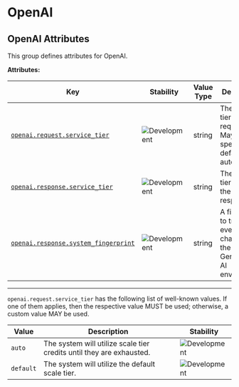 <!-- NOTE: THIS FILE IS AUTOGENERATED. DO NOT EDIT BY HAND. -->
<!-- see templates/registry/markdown/attribute_namespace.md.j2 -->

# OpenAI

## OpenAI Attributes

This group defines attributes for OpenAI.

**Attributes:**

| Key | Stability | Value Type | Description | Example Values |
|---|---|---|---|---|
| <a id="openai-request-service-tier" href="#openai-request-service-tier">`openai.request.service_tier`</a> | ![Development](https://img.shields.io/badge/-development-blue) | string | The service tier requested. May be a specific tier, default, or auto. | `auto`; `default` |
| <a id="openai-response-service-tier" href="#openai-response-service-tier">`openai.response.service_tier`</a> | ![Development](https://img.shields.io/badge/-development-blue) | string | The service tier used for the response. | `scale`; `default` |
| <a id="openai-response-system-fingerprint" href="#openai-response-system-fingerprint">`openai.response.system_fingerprint`</a> | ![Development](https://img.shields.io/badge/-development-blue) | string | A fingerprint to track any eventual change in the Generative AI environment. | `fp_44709d6fcb` |

---

`openai.request.service_tier` has the following list of well-known values. If one of them applies, then the respective value MUST be used; otherwise, a custom value MAY be used.

| Value  | Description | Stability |
|---|---|---|
| `auto` | The system will utilize scale tier credits until they are exhausted. | ![Development](https://img.shields.io/badge/-development-blue) |
| `default` | The system will utilize the default scale tier. | ![Development](https://img.shields.io/badge/-development-blue) |
